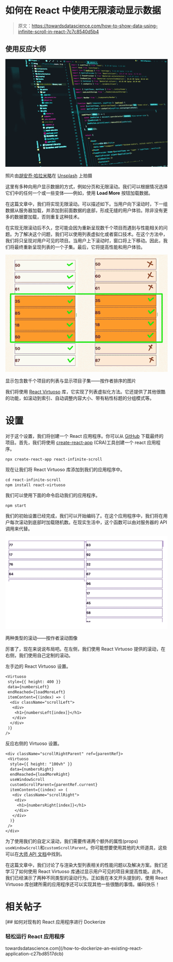 # 如何在 React 中使用无限滚动显示数据

> 原文：<https://towardsdatascience.com/how-to-show-data-using-infinite-scroll-in-react-7c7c8540d5b4>

## 使用反应大师

![](img/39d75528c8a9e7c39372edc99861ba6c.png)

照片由[胡安乔·哈拉米略](https://unsplash.com/es/@juanjodev02?utm_source=unsplash&utm_medium=referral&utm_content=creditCopyText)在 [Unsplash](https://unsplash.com/@lautaroandreani?utm_source=unsplash&utm_medium=referral&utm_content=creditCopyText) 上拍摄

这里有多种向用户显示数据的方式，例如分页和无限滚动。我们可以根据情况选择它们中的任何一个或一些变体——例如，使用 **Load More** 按钮加载数据。

在这篇文章中，我们将实现无限滚动。可以描述如下。当用户向下滚动时，下一组数据从服务器加载，并添加到前面数据的底部，形成无缝的用户体验。除非没有更多的数据要加载，否则重复这种技术。

在实现无限滚动后不久，您可能会因为重新呈现数千个项目而遇到与性能相关的问题。为了解决这个问题，我们可以使用列表虚拟化或者窗口技术。在这个方法中，我们将只呈现对用户可见的项目。当用户上下滚动时，窗口将上下移动。因此，我们将最终重新呈现列表的一个子集。最后，它将提高性能和用户体验。

![](img/0fefb68e616b20edcab8d1f27c579e60.png)

显示包含数千个项目的列表与显示项目子集——按作者排序的图片

我们将使用 [React Virtuoso](https://virtuoso.dev/) 库，它实现了列表虚拟化方法。它还提供了其他很酷的功能，如滚动到索引、自动调整内容大小、带有粘性标题的分组模式等。

# 设置

对于这个设置，我们将创建一个 React 应用程序。你可以从 [GitHub](https://github.com/lifeparticle/react-infinite-scroll) 下载最终的项目。首先，我们将使用 [create-react-app](https://create-react-app.dev/) (CRA)工具创建一个 react 应用程序。

```
npx create-react-app react-infinite-scroll
```

现在让我们将 React Virtuoso 库添加到我们的应用程序中。

```
cd react-infinite-scroll
npm install react-virtuoso
```

我们可以使用下面的命令启动我们的应用程序。

```
npm start
```

我们的初始设置已经完成，我们可以开始编码了。在这个应用程序中，我们将在用户每次滚动到底部时加载随机数。在现实生活中，这个函数可以由对服务器的 API 调用来代替。

![](img/39ea839801e21663400161993fb99798.png)

两种类型的滚动——按作者滚动图像

厉害了，现在来说说布局吧。在左侧，我们使用 React Virtuoso 提供的滚动，在右侧，我们使用自己定制的滚动。

左手边的 React Virtuoso 设置。

```
<Virtuoso
 style={{ height: 400 }}
 data={numbersLeft}
 endReached={loadMoreLeft}
 itemContent={(index) => (
  <div className="scrollLeft">
   <div>
    <h1>{numbersLeft[index]}</h1>
   </div>
  </div>
 )}
/>
```

反应右侧的 Virtuoso 设置。

```
<div className="scrollRightParent" ref={parentRef}>
 <Virtuoso
  style={{ height: "100vh" }}
  data={numbersRight}
  endReached={loadMoreRight}
  useWindowScroll
  customScrollParent={parentRef.current}
  itemContent={(index) => (
   <div className="scrollRight">
    <div>
     <h1>{numbersRight[index]}</h1>
    </div>
   </div>
  )}
 />
</div>
```

为了使用我们的自定义滚动，我们需要传递两个额外的属性(props) `useWindowScroll`和`customScrollParent`。你可能想要使用其他的大师道具，这些可以在[大师 API 文档](https://virtuoso.dev/virtuoso-api-reference/)中找到。

在这篇文章中，我们讨论了与渲染大型列表相关的性能问题以及解决方案。我们还学习了如何使用 React Virtuoso 库通过显示用户可见的项目来提高性能。此外，我们已经演示了两种不同类型的滚动行为。正如我在本文开头提到的，使用 React Virtuoso 库创建所需的应用程序还可以实现其他一些很酷的事情。编码快乐！

# 相关帖子

[](/how-to-dockerize-an-existing-react-application-c27bd8517dcb) [## 如何对现有的 React 应用程序进行 Dockerize

### 轻松运行 React 应用程序

towardsdatascience.com](/how-to-dockerize-an-existing-react-application-c27bd8517dcb)